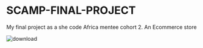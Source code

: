 # SCAMP-FINAL-PROJECT
My final project as a she code Africa mentee cohort 2. An Ecommerce store


![download](https://user-images.githubusercontent.com/61991582/92185016-96032300-ee4a-11ea-9df6-54e9f9452d79.jpeg)
